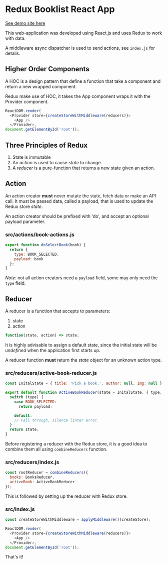 # Redux Booklist React App

[See demo site here](https://rajinder-yadav.github.io/react-redux-booklist/)

This web-application was developed using React.js and uses Redux to work with data.

A middleware async dispatcher is used to send actions, see `index.js` for details.

## Higher Order Components

A HOC is a design pattern that define a function that take a component and return a new wrapped component.

Redux make use of HOC, it takes the App component wraps it with the Provider component.

```js
ReactDOM.render(
  <Provider store={createStoreWithMiddleware(reducers)}>
    <App />
  </Provider>,
document.getElementById('root'));
```

## Three Principles of Redux

1. State is immutable
1. An _action_ is used to cause _state_ to change.
1. A _reducer_ is a pure-function that returns a new state given an action.

## Action

An action creator **must** never mutate the state, fetch data or make an API call. It must be passed data, called a payload, that is used to update the Redux store _state_.

An action creator should be prefixed with 'do', and accept an optional payload parameter.

### src/actions/book-actions.js

```js
export function doSelectBook(book) {
  return {
    type: BOOK_SELECTED,
    payload: book
  };
}
```

_Note_: not all action creators need a `payload` field, some may only need the `type` field.

## Reducer

A reducer is a function that accepts to parameters:

1. state
1. action

```js
function(state, action) => state;
```

It is highly advisable to assign a default state, since the initial state will be _undefined_ when the application first starts up.

A reducer function **must** return the _state_ object for an unknown action type.

### src/reducers/active-book-reducer.js

```js
const InitalState = { title: 'Pick a book.', author: null, img: null };

export default function ActiveBookReducer(state = InitalState, { type, payload }) {
  switch (type) {
    case BOOK_SELECTED:
      return payload;

    default:
    // Fall through, silence linter error.
  }
  return state;
}
```

Before registering a reducer with the Redux store, it is a good idea to combine them all using `combineReducers` function.

### src/reducers/index.js

```js
const rootReducer = combineReducers({
  books: BooksReducer,
  activeBook: ActiveBookReducer
});
```

This is followed by setting up the reducer with Redux store.

### src/index.js

```js
const createStoreWithMiddleware = applyMiddleware()(createStore);

ReactDOM.render(
  <Provider store={createStoreWithMiddleware(reducers)}>
    <App />
  </Provider>,
document.getElementById('root'));
```

That's it!
